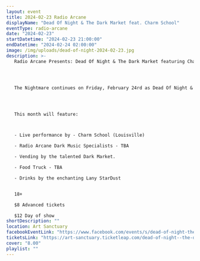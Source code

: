 ```yaml
---
layout: event
title: 2024-02-23 Radio Arcane
displayName: "Dead Of Night & The Dark Market feat. Charm School"
eventType: radio-arcane
date: "2024-02-23"
startDatetime: "2024-02-23 21:00:00"
endDatetime: "2024-02-24 02:00:00"
image: /img/uploads/dead-of-night-2024-02-23.jpg
description: >-
   Radio Arcane Presents: Dead Of Night & The Dark Market featuring Charm School




   The Nightmare continues on Friday, February 24rd as Dead Of Night & The Dark Market keep up the monthly grind of dark eclectic music. Come out and help keep the dancefloor barely alive as we celebrate the glum drudgery of our dreadful existence.




   This month will feature:



   - Live performance by - Charm School (Louisville)

   - Radio Arcane Dark Music Specialists - TBA

   - Vending by the talented Dark Market.

   - Food Truck - TBA

   - Drinks by the enchanting Lany StarDust


   18+

   $8 Advanced tickets

   $12 Day of show
shortDescription: ""
location: Art Sanctuary
facebookEventLink: "https://www.facebook.com/events/s/dead-of-night-the-dark-market-/865610065301540"
ticketsLink: "https://art-sanctuary.ticketleap.com/dead-of-night--the-dark-market-featuring-charm-school"
cover: "8.00"
playlist: ""
---
```

